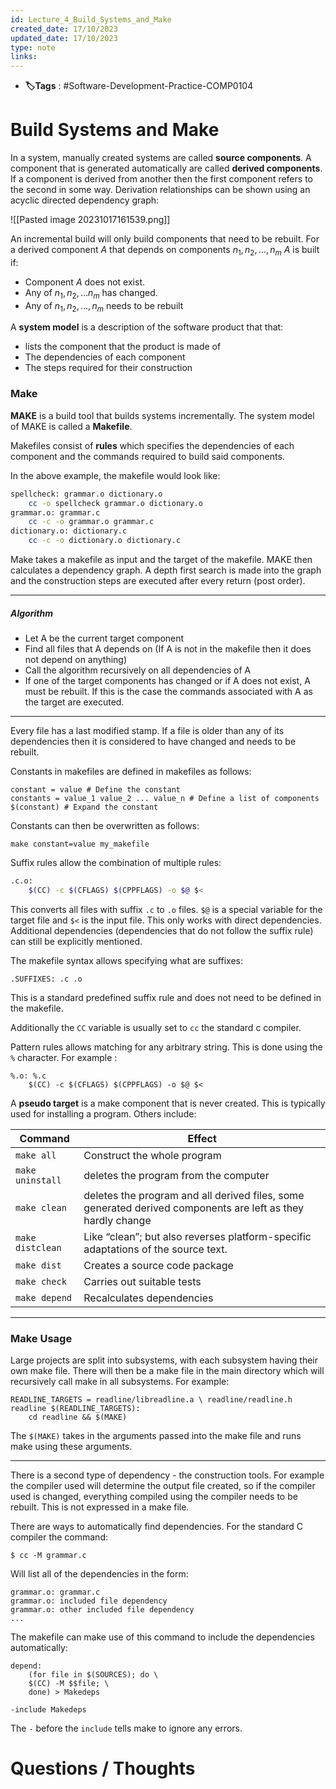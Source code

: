 ```yaml
---
id: Lecture_4_Build_Systems_and_Make
created_date: 17/10/2023
updated_date: 17/10/2023
type: note
links:
---
```

* **🏷️Tags** : #Software-Development-Practice-COMP0104 
# Build Systems and Make

In a system, manually created systems are called **source components**. A component that is generated automatically are called **derived components**. If a component is derived from another then the first component refers to the second in some way. Derivation relationships can be shown using an acyclic directed dependency graph: 

![[Pasted image 20231017161539.png]]

An incremental build will only build components that need to be rebuilt. For a derived component $A$ that depends on components $n_1,n_2,...,n_m$ $A$ is built if:
* Component $A$ does not exist.
* Any of $n_1,n_2,...n_m$ has changed.
* Any of $n_1,n_2,...,n_m$ needs to be rebuilt

A **system model** is a description of the software product that that:
* lists the component that the product is made of
* The dependencies of each component
* The steps required for their construction
### Make

**MAKE** is a build tool that builds systems incrementally. The system model of MAKE is called a **Makefile**.

Makefiles consist of **rules** which specifies the dependencies of each component and the commands required to build said components. 

In the above example, the makefile would look like:

```bash
spellcheck: grammar.o dictionary.o
	cc -o spellcheck grammar.o dictionary.o
grammar.o: grammar.c
	cc -c -o grammar.o grammar.c
dictionary.o: dictionary.c
	cc -c -o dictionary.o dictionary.c
```

Make takes a makefile as input and the target of the makefile. MAKE then calculates a dependency graph. A depth first search is made into the graph and the construction steps are executed after every return (post order).

---
##### Algorithm

* Let A be the current target component
* Find all files that A depends on (If A is not in the makefile then it does not depend on anything)
* Call the algorithm recursively on all dependencies of A
* If one of the target components has changed or if A does not exist, A must be rebuilt. If this is the case the commands associated with A as the target are executed.

---

Every file has a last modified stamp. If a file is older than any of its dependencies then it is considered to have changed and needs to be rebuilt.

Constants in makefiles are defined in makefiles as follows:
```
constant = value # Define the constant
constants = value_1 value_2 ... value_n # Define a list of components
$(constant) # Expand the constant
```

Constants can then be overwritten as follows:

```
make constant=value my_makefile
```

Suffix rules allow the combination of multiple rules:

```bash
.c.o:
	$(CC) -c $(CFLAGS) $(CPPFLAGS) -o $@ $<
```

This converts all files with suffix `.c` to `.o` files. `$@` is a special variable for the target file and `$<` is the input file. This only works with direct dependencies. Additional dependencies (dependencies that do not follow the suffix rule) can still be explicitly mentioned.

The makefile syntax allows specifying what are suffixes:
```
.SUFFIXES: .c .o
```

This is a standard predefined suffix rule and does not need to be defined in the makefile.

Additionally the `CC` variable is usually set to `cc` the standard c compiler.

Pattern rules allows matching for any arbitrary string. This is done using the `%` character. For example :

```
%.o: %.c
	$(CC) -c $(CFLAGS) $(CPPFLAGS) -o $@ $<
```
A **pseudo target** is a make component that is never created. This is typically used for installing a program. Others include:

| Command          | Effect                                                                                                      |
| ---------------- | ----------------------------------------------------------------------------------------------------------- |
| `make all`       | Construct the whole program                                                                                 |
| `make uninstall` | deletes the program from the computer                                                                       |
| `make clean`     | deletes the program and all derived files, some generated derived components are left as they hardly change |
| `make distclean` | Like “clean”; but also reverses platform-specific adaptations of the source text.                           |
| `make dist`      | Creates a source code package                                                                               |
| `make check`     | Carries out suitable tests                                                                                  |
| `make depend`    | Recalculates dependencies                                                                                   |

---
### Make Usage

Large projects are split into subsystems, with each subsystem having their own make file. There will then be a make file in the main directory which will recursively call make in all subsystems. For example:

```
READLINE_TARGETS = readline/libreadline.a \ readline/readline.h
readline $(READLINE_TARGETS):
	cd readline && $(MAKE)
```

The `$(MAKE)` takes in the arguments passed into the make file and runs make using these arguments.

---

There is a second type of dependency - the construction tools. For example the compiler used will determine the output file created, so if the compiler used is changed, everything compiled using the compiler needs to be rebuilt. This is not expressed in a make file.

There are ways to automatically find dependencies. For the standard C compiler the command:

```
$ cc -M grammar.c
```

Will list all of the dependencies in the form:

```
grammar.o: grammar.c
grammar.o: included file dependency
grammar.o: other included file dependency
...
```

The makefile can make use of this command to include the dependencies automatically:

```
depend:
	(for file in $(SOURCES); do \
	$(CC) -M $$file; \
	done) > Makedeps
	
-include Makedeps
```

The `-` before the `include` tells make to ignore any errors.
# Questions / Thoughts